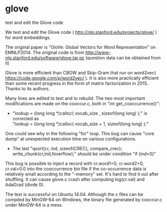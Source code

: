 # glove
test and edit the Glove code

We test and edit the Glove code ( http://nlp.stanford.edu/projects/glove/ ) for word embeddings.

The original paper is "GloVe: Global Vectors for Word Representation" on EMNLP2014. The original code is from http://www-nlp.stanford.edu/software/glove.tar.gz (question data can be obtained from it)

Glove is more efficient than CBOW and Skip-Gram that run on word2vec( https://code.google.com/p/word2vec/ ). It is also more practically efficient than some recent progress in the form of matrix factorization in 2015. Thanks to its authors.

Many lines are edited to test and to rebuild. The two most important modifications are made on the cooccur.c, both in "int get_cooccurrence()":

- "lookup = (long long *)calloc( vocab_size , sizeof(long long) );" is corrected as  
  "lookup = (long long *)calloc( vocab_size + 1, sizeof(long long) );"

One could see why in the following "for" loop. 
This bug can cause "core dump" at unexpected execution time on various configurations.

- The last "qsort(cr, ind, sizeof(CREC), compare_crec); write_chunk(cr,ind,foverflow);" should be under condition "if (ind>0)"

This bug is possible to inject a record with cr.word1=0, cr.word2=0, cr.val=0.0 into the cooccurrence bin file if the co-occurrence data is relatively small according to the "-memory" set. It's hard to find it out after shuffling. It can cause glove.c crash after computing log(cr.val) and AdaGrad (divde 0).
	

The test is successful on Ubuntu 14.04. 
Although the c files can be compiled by MinGW-64 on Windows, the binary file generated by cooccur.c under MinGW-64 is a mess.
